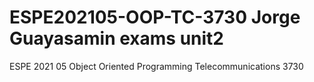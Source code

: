 # ESPE202105-OOP-TC-3730 Jorge Guayasamin exams unit2
ESPE 2021 05 Object Oriented Programming Telecommunications 3730
